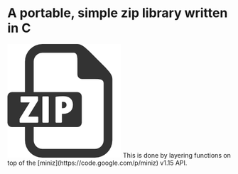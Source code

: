 A portable, simple zip library written in C
===========================================
<img src="zip.png" name="zip" />
This is done by layering functions on top of the [miniz](https://code.google.com/p/miniz) v1.15 API.

